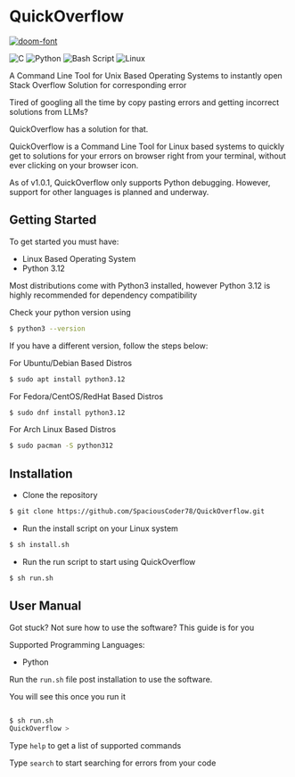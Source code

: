 # QuickOverflow


<a href="https://fontmeme.com/doom-font/"><img src="https://fontmeme.com/permalink/250608/ad8dc0743f0842dce7966fc56cf33a85.png" alt="doom-font" border="0"></a>

![C](https://img.shields.io/badge/c-%2300599C.svg?style=for-the-badge&logo=c&logoColor=white)
![Python](https://img.shields.io/badge/python-3670A0?style=for-the-badge&logo=python&logoColor=ffdd54)
![Bash Script](https://img.shields.io/badge/bash_script-%23121011.svg?style=for-the-badge&logo=gnu-bash&logoColor=white)
![Linux](https://img.shields.io/badge/Linux-FCC624?style=for-the-badge&logo=linux&logoColor=black)

A Command Line Tool for Unix Based Operating Systems to instantly open Stack Overflow Solution for corresponding error

Tired of googling all the time by copy pasting errors and getting incorrect solutions from LLMs?

QuickOverflow has a solution for that.

QuickOverflow is a Command Line Tool for Linux based systems to quickly get to solutions for your errors on browser right from your terminal, without ever clicking on your browser icon.

As of v1.0.1, QuickOverflow only supports Python debugging. However, support for other languages is planned and underway.

## Getting Started

To get started you must have:

- Linux Based Operating System
- Python 3.12

Most distributions come with Python3 installed, however Python 3.12 is highly recommended for dependency compatibility

Check your python version using

```sh
$ python3 --version
```
If you have a different version, follow the steps below:

For Ubuntu/Debian Based Distros

```sh
$ sudo apt install python3.12
```

For Fedora/CentOS/RedHat Based Distros

```sh
$ sudo dnf install python3.12
```

For Arch Linux Based Distros

```sh
$ sudo pacman -S python312
```

## Installation

- Clone the repository 

```sh
$ git clone https://github.com/SpaciousCoder78/QuickOverflow.git
```

- Run the install script on your Linux system

```sh
$ sh install.sh
```

- Run the run script to start using QuickOverflow

```sh
$ sh run.sh
```

## User Manual

Got stuck? Not sure how to use the software? This guide is for you

Supported Programming Languages:

- Python

Run the `run.sh` file post installation to use the software.

You will see this once you run it

```sh

$ sh run.sh
QuickOverflow >

```
Type `help` to get a list of supported commands

Type `search` to start searching for errors from your code


